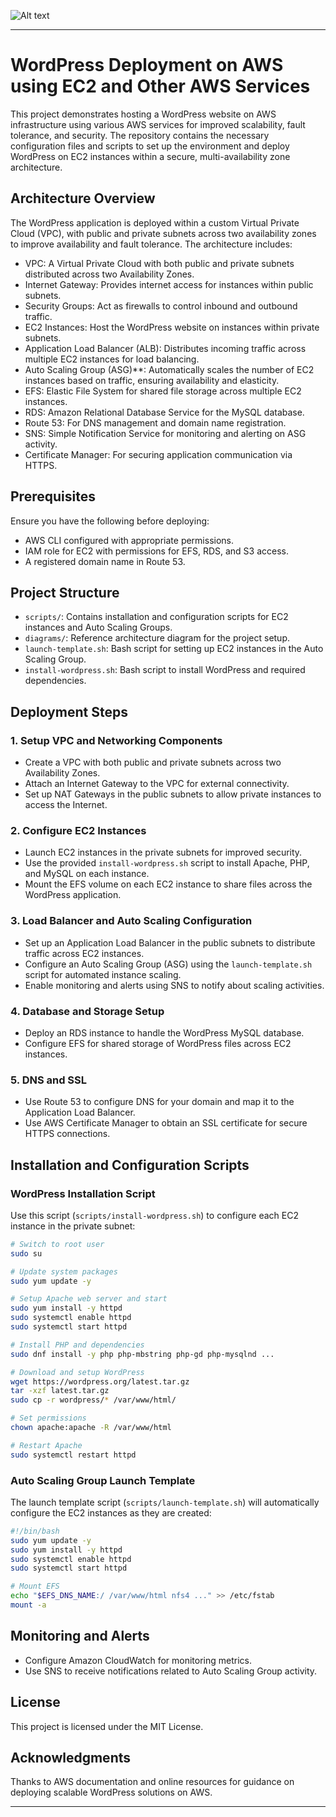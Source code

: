 ![Alt text](/2._Host_a_WordPress_Website_on_AWS.png)

---

# WordPress Deployment on AWS using EC2 and Other AWS Services

This project demonstrates hosting a WordPress website on AWS infrastructure using various AWS services for improved scalability, fault tolerance, and security. The repository contains the necessary configuration files and scripts to set up the environment and deploy WordPress on EC2 instances within a secure, multi-availability zone architecture.

## Architecture Overview

The WordPress application is deployed within a custom Virtual Private Cloud (VPC), with public and private subnets across two availability zones to improve availability and fault tolerance. The architecture includes:

- VPC: A Virtual Private Cloud with both public and private subnets distributed across two Availability Zones.
- Internet Gateway: Provides internet access for instances within public subnets.
- Security Groups: Act as firewalls to control inbound and outbound traffic.
- EC2 Instances: Host the WordPress website on instances within private subnets.
- Application Load Balancer (ALB): Distributes incoming traffic across multiple EC2 instances for load balancing.
- Auto Scaling Group (ASG)**: Automatically scales the number of EC2 instances based on traffic, ensuring availability and elasticity.
- EFS: Elastic File System for shared file storage across multiple EC2 instances.
- RDS: Amazon Relational Database Service for the MySQL database.
- Route 53: For DNS management and domain name registration.
- SNS: Simple Notification Service for monitoring and alerting on ASG activity.
- Certificate Manager: For securing application communication via HTTPS.

## Prerequisites

Ensure you have the following before deploying:
- AWS CLI configured with appropriate permissions.
- IAM role for EC2 with permissions for EFS, RDS, and S3 access.
- A registered domain name in Route 53.

## Project Structure

- `scripts/`: Contains installation and configuration scripts for EC2 instances and Auto Scaling Groups.
- `diagrams/`: Reference architecture diagram for the project setup.
- `launch-template.sh`: Bash script for setting up EC2 instances in the Auto Scaling Group.
- `install-wordpress.sh`: Bash script to install WordPress and required dependencies.

## Deployment Steps

### 1. Setup VPC and Networking Components
- Create a VPC with both public and private subnets across two Availability Zones.
- Attach an Internet Gateway to the VPC for external connectivity.
- Set up NAT Gateways in the public subnets to allow private instances to access the Internet.

### 2. Configure EC2 Instances
- Launch EC2 instances in the private subnets for improved security.
- Use the provided `install-wordpress.sh` script to install Apache, PHP, and MySQL on each instance.
- Mount the EFS volume on each EC2 instance to share files across the WordPress application.

### 3. Load Balancer and Auto Scaling Configuration
- Set up an Application Load Balancer in the public subnets to distribute traffic across EC2 instances.
- Configure an Auto Scaling Group (ASG) using the `launch-template.sh` script for automated instance scaling.
- Enable monitoring and alerts using SNS to notify about scaling activities.

### 4. Database and Storage Setup
- Deploy an RDS instance to handle the WordPress MySQL database.
- Configure EFS for shared storage of WordPress files across EC2 instances.

### 5. DNS and SSL
- Use Route 53 to configure DNS for your domain and map it to the Application Load Balancer.
- Use AWS Certificate Manager to obtain an SSL certificate for secure HTTPS connections.

## Installation and Configuration Scripts

### WordPress Installation Script

Use this script (`scripts/install-wordpress.sh`) to configure each EC2 instance in the private subnet:
```bash
# Switch to root user
sudo su

# Update system packages
sudo yum update -y

# Setup Apache web server and start
sudo yum install -y httpd
sudo systemctl enable httpd
sudo systemctl start httpd

# Install PHP and dependencies
sudo dnf install -y php php-mbstring php-gd php-mysqlnd ...

# Download and setup WordPress
wget https://wordpress.org/latest.tar.gz
tar -xzf latest.tar.gz
sudo cp -r wordpress/* /var/www/html/

# Set permissions
chown apache:apache -R /var/www/html

# Restart Apache
sudo systemctl restart httpd
```

### Auto Scaling Group Launch Template

The launch template script (`scripts/launch-template.sh`) will automatically configure the EC2 instances as they are created:
```bash
#!/bin/bash
sudo yum update -y
sudo yum install -y httpd
sudo systemctl enable httpd
sudo systemctl start httpd

# Mount EFS
echo "$EFS_DNS_NAME:/ /var/www/html nfs4 ..." >> /etc/fstab
mount -a
```

## Monitoring and Alerts

- Configure Amazon CloudWatch for monitoring metrics.
- Use SNS to receive notifications related to Auto Scaling Group activity.

## License

This project is licensed under the MIT License.

## Acknowledgments

Thanks to AWS documentation and online resources for guidance on deploying scalable WordPress solutions on AWS.

---
